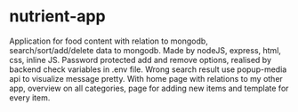 # nutrient-app
Application for food content with relation to mongodb, search/sort/add/delete data to mongodb.
Made by nodeJS, express, html, css, inline JS.
Password protected add and remove options, realised by backend check variables in .env file.
Wrong search result use popup-media api to visualize message pretty.
With home page with relations to my other app, overview on all categories, page for adding new items and template for every item. 
